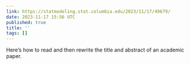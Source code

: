 ```yaml
---
link: https://statmodeling.stat.columbia.edu/2023/11/17/49679/
date: 2023-11-17 15:56 UTC
published: true
title: ''
tags: []
---
```


Here’s how to read and then rewrite the title and abstract of an academic paper.
